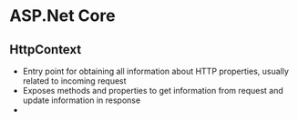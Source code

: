# ASP.Net Core

## HttpContext

- Entry point for obtaining all information about HTTP properties, usually related to incoming request
- Exposes methods and properties to get information from request and update information in response
- 